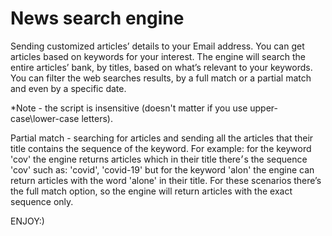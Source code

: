 # News search engine


Sending customized articles’ details to your Email address.
You can get articles based on keywords for your interest. The engine will search the entire articles’ bank, by titles, based on what’s relevant to your keywords. You can filter the web searches results, by a full match or a partial match and even by a specific date.


*Note - the script is insensitive (doesn't matter if you use upper-case\lower-case letters).


Partial match - searching for articles and sending all the articles that their title contains the sequence of the keyword. 
For example: for the keyword 'cov' the engine returns articles which in their title there׳s the sequence 'cov' such as: 'covid', 'covid-19' 
but for the keyword 'alon' the engine can return articles with the word 'alone' in their title. For these scenarios there’s the full match option, so the engine will return articles with the exact sequence only.


ENJOY:)


